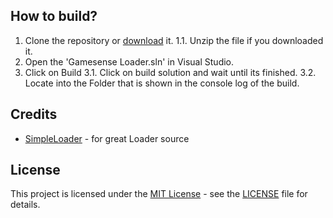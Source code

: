 ## How to build?

1. Clone the repository or [download](https://codeload.github.com/0x1408/Gamesense-Loader/zip/refs/heads/main) it.
 1.1. Unzip the file if you downloaded it.
2. Open the 'Gamesense Loader.sln' in Visual Studio.
3. Click on Build
 3.1. Click on build solution and wait until its finished.
 3.2. Locate into the Folder that is shown in the console log of the build.


## Credits

*   [SimpleLoader](https://github.com/WilsonPublic/SimpleLoader) - for great Loader source

## License
This project is licensed under the [MIT License](https://opensource.org/licenses/mit-license.php) - see the [LICENSE](https://github.com/0x1408/Gamesense-Loader/blob/main/LICENSE) file for details.
